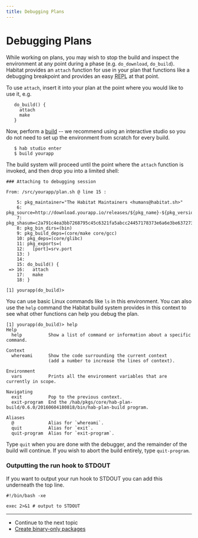 ```yaml
---
title: Debugging Plans
---
```


# Debugging Plans

While working on plans, you may wish to stop the build and inspect the environment at any point during a phase (e.g. `do_download`, `do_build`). Habitat provides an `attach` function for use in your plan that functions like a debugging breakpoint and provides an easy <acronym title="Read, Evaluation, Print Loop">REPL</acronym> at that point.

To use `attach`, insert it into your plan at the point where you would like to use it, e.g.

       do_build() {
         attach
         make
       }

Now, perform a [build](/docs/create-packages-build) -- we recommend using an interactive studio so you do not need to set up the environment from scratch for every build.

       $ hab studio enter
       $ build yourapp

The build system will proceed until the point where the `attach` function is invoked, and then drop you into a limited shell:

~~~
### Attaching to debugging session

From: /src/yourapp/plan.sh @ line 15 :

    5: pkg_maintainer="The Habitat Maintainers <humans@habitat.sh>"
    6: pkg_source=http://download.yourapp.io/releases/${pkg_name}-${pkg_version}.tar.gz
    7: pkg_shasum=c2a791c4ea3bb7268795c45c6321fa5abcc24457178373e6a6e3be6372737f23
    8: pkg_bin_dirs=(bin)
    9: pkg_build_deps=(core/make core/gcc)
    10: pkg_deps=(core/glibc)
    11: pkg_exports=(
    12:   [port]=srv.port
    13: )
    14:
    15: do_build() {
 => 16:   attach
    17:   make
    18: }

[1] yourapp(do_build)>
~~~

You can use basic Linux commands like `ls` in this environment. You can also use the `help` command the Habitat build system provides in this context to see what other functions can help you debug the plan.

~~~
[1] yourapp(do_build)> help
Help
  help          Show a list of command or information about a specific command.

Context
  whereami      Show the code surrounding the current context
                (add a number to increase the lines of context).

Environment
  vars          Prints all the environment variables that are currently in scope.

Navigating
  exit          Pop to the previous context.
  exit-program  End the /hab/pkgs/core/hab-plan-build/0.6.0/20160604180818/bin/hab-plan-build program.

Aliases
  @             Alias for `whereami`.
  quit          Alias for `exit`.
  quit-program  Alias for `exit-program`.
~~~

  Type `quit` when you are done with the debugger, and the remainder of the build will continue. If you wish to abort the build entirely, type `quit-program`.

### Outputting the run hook to STDOUT

  If you want to output your run hook to STDOUT you can add this underneath the
  top line.

~~~
#!/bin/bash -xe

exec 2>&1 # output to STDOUT
~~~

<hr>
<ul class="main-content--link-nav">
  <li>Continue to the next topic</li>
  <li><a href="/docs/create-packages-binary-only">Create binary-only packages</a></li>
</ul>
